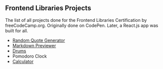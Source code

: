 ## Frontend Libraries Projects

The list of all projects done for the Frontend Libraries Certification by freeCodeCamp.org.
Originally done on CodePen. Later, a React.js app was built for all.

- [Random Quote Generator](https://github.com/rumessa/fcc-lib/tree/main/random-quotes)
- [Markdown Previewer](https://github.com/rumessa/fcc-lib/tree/main/markdown)
- [Drums](https://github.com/rumessa/fcc-lib/tree/main/drums)
- Pomodoro Clock
- [Calculator](https://github.com/rumessa/fcc-lib/tree/main/calculator)
